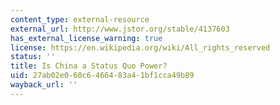 ```yaml
---
content_type: external-resource
external_url: http://www.jstor.org/stable/4137603
has_external_license_warning: true
license: https://en.wikipedia.org/wiki/All_rights_reserved
status: ''
title: Is China a Status Quo Power?
uid: 27ab02e0-60c6-4664-83a4-1bf1cca49b89
wayback_url: ''
---
```

